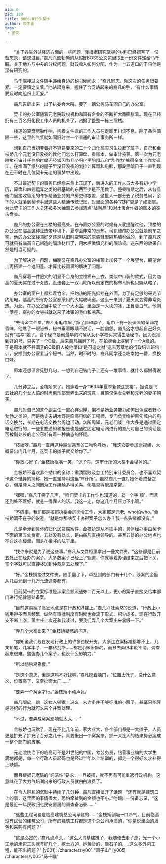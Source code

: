 ```yaml
---
aid: 6
zid: 199
title: 0006.0199-契卡
author: 吹牛者
tags: 
 - 正文

---
```




　　“关于各驻外站经济方面的一些问题，我根据研究掌握的材料已经撰写了一份备忘录，请您过目。”裔凡兴致勃勃的从假冒BOSS公文包里取出一份文件递给马千瞩。关于地方与中央的分权问题，财政收入如何分配，作为一个五道口的干将他是深有研究的。

　　马千瞩接过文件随手递给身边的秘书候闻永：“裔凡同志，你这次的任务很要紧。一定要慎之又慎。”他站起身来，握住了仓促站起来的裔凡的手，“有什么事情要及时向组织上汇报。”

　　裔凡告辞出来，出了执委会大院。要了一辆公务马车回自己的办公室。

　　契卡的办公室随着元老院政权机构和国有企业的不断扩大而膨胀着。现在已经拥有三百名归化民工作人员的机关了，占据了整整一栋三层楼。

　　楼道的算盘劈啪作响，抱着文件盒的工作人员在走廊里川流不息。除了条件简陋一些，这里的气氛就如同旧时空一个普通的审计事务所一样。

　　想到自己当初带着好不容易要来的二十个归化民实习生拉起了班子，自己和金枝娇几个元老没日没夜的教他们怎么打算盘，看账本，做审计报表。第一次为元老院执行审计任务的时候还经常因为几个归化民的粗心和“乱作为”搞得全套工作大返工。在堆满了纸张的屋子里没日没夜的划拉计算器和电脑，那段黑暗日子一直到现在还不时在几位契卡元老的噩梦中出现。

　　不过最近契卡的事务已经愈来愈上正规了，新进入的工作人员大多有初小学历，算盘和四则运算之类的最基础的东西至少是不用教了。整顿粮赋之后，从各县衙门里接收留用的许多精通业务的户房吏和粮差，这批人一部分去了税务总局，余下的人就落到契卡手里这些人精通传统记账，对里面的各种“花样”更是了如指掌。为此契卡的工作人员还被多次抽调去参加清点“战利品”和对土著合作者的账本的突击盘查。

　　裔凡的办公室在三楼的最高处。在布置办公室的时候有人就提醒过他，顶楼的办公室在临高这种亚热带环境下，夏季会非常的炎热。司凯德的办公室就是前车之鉴。他的办公室楼顶好歹还是从旧时空带来的原装轻型隔热墙材做的，到了裔凡这可就只有临高自己制造的隔热材料了，用木棉做填充料的隔热板。这东西的效果自然是相当可疑的。

　　为了解决这一问题，梅晚又在裔凡办公室的楼顶上加装了一个展望台，展望台上再搭建一个遮阳篷。才算比较圆满的解决了问题。

　　裔凡穿着一件肥大的明显不合身的立领棉布上衣，类似中山装的款式，因为临高的夏天实在过于炎热，没法套上一双马靴所以他定做的棉布马裤也只能从略了。

　　办公室的窗户上都挂着竹帘，把灼热的阳光抵挡在外面。为了有足够的采光节约用电，临高的所有办公室都采用的大幅玻璃窗。这么一来到了夏天就变得非常炎热。为此，在办公室当中放了一个大木盆，里面是一大块的冰，正冒着白气。他刚一落座，裔办的女秘书就送来了冰镇的毛巾和凉茶。

　　“去请金主任来。”裔凡用毛巾擦了擦了脸和脖子，毛巾上有一股淡淡的茉莉花香味，他瞧了一眼秘书，秘书垂着眼睛不说话，一脸幽怨。裔凡这才想起自己好久没有“临幸”她了。这个秘书是他最早的时候从女仆学校买来得生活秘书，因为没摇到好的号，只买了一个C级。后来裔凡摇到了号，在拍卖会上买到了一个A级的。于是原本就不甚满意的C级旧人被他借口“是可造之材”送去芳草地的行政培训班培训，安插到办公室里当个秘书。当然，时不时的，裔凡同学还会临幸她一番，换换口味。

　　原本还想温言抚慰几句，一想到自己脑门子上还有一堆事情，就什么都懒得说了。

　　几分钟之后，金枝娇来了。她穿着一身“1634年夏季新款连衣裙”，据说是飞云社的几个女人搞的时尚俱乐部里弄出来的玩意，目前仅供女元老和元老的妻子购买。

　　裔凡对自己的这个副主任一直心存忌惮，倒不是她业务能力如何出色或者野心勃勃之类的，而是她丈夫胡木野是临高电信的工程师，专门负责维护百仞城内的电话交换台，长期在电话交换台周边活动。众所周知，元老们谈工作大多是通过固定电话进行的，一些重要通知和报告也是通过固定电话网进行的裔凡对自己的谈话是否被副处长的老公窃听有着一种病态的怀疑。

　　“枝娇呀。”裔凡一直用这种貌似亲热的口吻称呼她，“我这次要参加巡视组，大概要出门几个月。这契卡的摊子就交给你了。”

　　“你放心好了。”金枝娇抿嘴一笑，“少了你，这审计所的大楼不会塌掉的。”

　　金枝娇不喜欢那个拗口的全称：肃清腐败及怠工特别审计委员会，也不喜欢契卡这个怪异的简称，她一直坚持叫这里“审计所”。虽然裔凡一直对她怀着戒备之心，但是两人之间因为工作接触多得关系，倒是显得很是亲密。

　　“嘿嘿，”裔凡干笑了几声，“咱们契卡的工作你也知道的，就一个字‘烦’，而且还到处不落好，就是一得罪人的活。我这一走，你这几个月压力不小啊。”

　　“不碍事。我们都是按照执委会的命令工作，大家都是元老，who怕who。”金枝娇满不在乎的说道，“就是你那啥契卡办得案子怎么办？我一点头绪都没有。”

　　凡是牵涉到具体的归化民贪腐案件，金枝娇是从不插手的，具体经办事由契卡下面的第五处负责。五处没有处长，是由裔凡直接领导的。甚至五处的办公地点也不在这栋楼里，而是在相邻的院子里。

　　“找你来就是为了说这些事。”裔凡从文件柜里拿出一叠文件夹，“这些都是目前五处正在经办的案子。大多数案子已经上了轨道，你就等着办理结束之后把下关，签个字就可以直接移送到仲裁庭去处理了。”

　　“好。”金枝娇接过文件夹，随手翻了下，牵扯到的部门有十几个，涉案的金额从几百元到十几万元流通券都有。

　　目前契卡的立案标准是涉案金额流通券二百元以上，更小的案子直接交给本部门进行纪律惩处备案。

　　“目前这类案子高发地点是在行政和基建上。”裔凡兴味索然的说道，“行政上小钱用得多而且频繁，纵然有审批制度有时候也会流于形式。积少成多。现在行政开支不断上涨，萧主任上次还和我谈过，要我们弄几个大案出来震慑一下。”

　　“弄几个大案出来？”金枝娇疑惑的问道。

　　“你知道我们现在发现行政上的许多违规开支，大多连立案标准都够不上，几支铅笔，几本本子，一箱格瓦斯……都是小微金额的，而且去向根本说不清，调查起来很难。勉强办几个案子，也没什么影响力。”

　　“所以想杀鸡儆猴。”

　　“是这个意思，但是这鸡不好找啊。”裔凡摸着脑门，“位置太低了，没什么意义，位置高了，又牵扯面太广……”

　　“要弄一个窝案才行。”金枝娇不动声色。

　　裔凡眼皮一跳，这女人够狠！这么一来许多件不够标准的小案子，甚至只能算是违纪的行为就可以来个并案处理。

　　“不过，要弄成窝案影响就太大……”

　　金枝娇也沉默了，现在不比几年前，家大业大，各个部门都是一大摊子，人员更是扩充了扩充了百分之几千，真要揪出一个窝案来，抓一大批人的结果势必造成一整个部门的瘫痪。

　　元老院统治下的临高可不是21世纪的中国，考公务员，钻营事业编的大学生满地都是，每一个行政人员起码也是经过半年以上培训的，抓走一个得好久才补得上缺额。

　　而且根据元老院的“纯洁性”要求，一旦被捕，就不再有可能重返行政机构。这意味花了大力气培训出来的行政人员就白白浪费了。

　　在令人尴尬的沉默中持续了几分钟，裔凡直接岔开了话题：“还有就是建筑口上的事，这里面的事情很大，恐怕牵扯到的金额也不小。”他翻出一份备忘录，“这是最近一年民政归化民安置房的调查备忘录……”

　　“这些工程可都是临高建筑总公司承建的……”金枝娇倒吸一口冷气，目前临高没有民营的建筑公司，所有的建筑工程都是这个总公司承揽的，“你是说里面的发包和采购有问题？”

　　“这是必然的。”裔凡点点头，“这么大的基建摊子，我随便去走了走，光一个小工地的承包工头就有好几个，挖土方的，运黄沙的，砸石子的……这么多外包工程，能不出问题？”
[y001]: /characters/y001 "萧子山"
[y005]: /characters/y005 "马千瞩"


